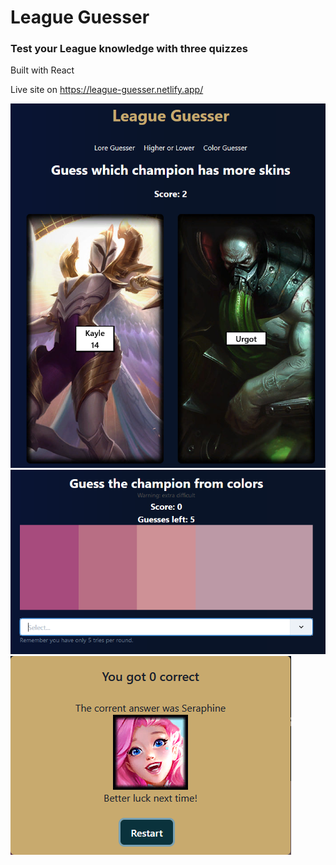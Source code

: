# League Guesser

### Test your League knowledge with three quizzes

Built with React

Live site on https://league-guesser.netlify.app/

![](https://github.com/AleksiKuj/league-guesser/blob/master/images/higherlower.PNG)
![](https://github.com/AleksiKuj/league-guesser/blob/master/images/colors1.PNG)
![](https://github.com/AleksiKuj/league-guesser/blob/master/images/colors2.PNG)

